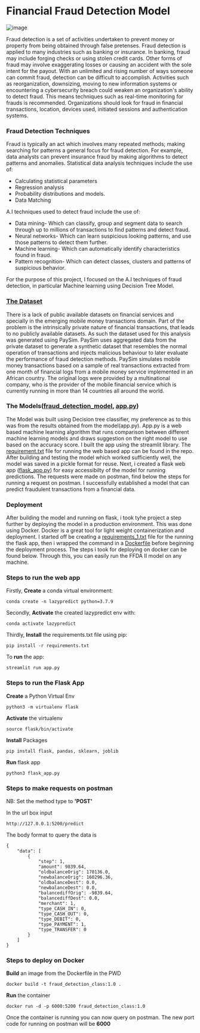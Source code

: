 # Financial Fraud Detection Model
![image](https://www.nice.com/engage/blog/wp-content/webp-express/webp-images/doc-root/engage/blog/wp-content/uploads/2019/11/Blog-682X325-83.png.webp)

Fraud detection is a set of activities undertaken to prevent money or property from being obtained through false pretenses. Fraud detection is applied to many industries such as banking or insurance. In banking, fraud may include forging checks or using stolen credit cards. Other forms of fraud may involve exaggerating losses or causing an accident with the sole intent for the payout.
With an unlimited and rising number of ways someone can commit fraud, detection can be difficult to accomplish. Activities such as reorganization, downsizing, moving to new information systems or encountering a cybersecurity breach could weaken an organization's ability to detect fraud. This means techniques such as real-time monitoring for frauds is recommended. Organizations should look for fraud in financial transactions, location, devices used, initiated sessions and authentication systems.

### Fraud Detection Techniques
Fraud is typically an act which involves many repeated methods; making searching for patterns a general focus for fraud detection. For example, data analysts can prevent insurance fraud by making algorithms to detect patterns and anomalies. Statistical data analysis techniques include the use of:
* Calculating statistical parameters
* Regression analysis
* Probability distributions and models.
* Data Matching

A.I techniques used to detect fraud include the use of:
* Data mining- Which can classify, group and segment data to search through up to millions of transactions to find patterns and detect fraud.
* Neural networks- Which can learn suspicious looking patterns, and use those patterns to detect them further.
* Machine learning- Which can automatically identify characteristics found in fraud.
* Pattern recognition- Which can detect classes, clusters and patterns of suspicious behavior.

For the purpose of this project, I focused on the A.I techniques of fraud detection, in particular Machine learning using Decision Tree Model.

### [The Dataset](https://github.com/Josiah-Jovido/Fraud_detection/tree/main/Datasets)

There is a lack of public available datasets on financial services and specially in the emerging mobile money transactions domain. Part of the problem is the intrinsically private nature of financial transactions, that leads to no publicly available datasets. As such the dataset used for this analysis was generated using PaySim. PaySim uses aggregated data from the private dataset to generate a synthetic dataset that resembles the normal operation of transactions and injects malicious behaviour to later evaluate the performance of fraud detection methods.
PaySim simulates mobile money transactions based on a sample of real transactions extracted from one month of financial logs from a mobile money service implemented in an African country. The original logs were provided by a multinational company, who is the provider of the mobile financial service which is currently running in more than 14 countries all around the world.

### The Models([fraud_detection_model](https://github.com/Josiah-Jovido/Fraud_detection/blob/main/Fraud_detection_model.ipynb), [app.py](https://github.com/Josiah-Jovido/Fraud_detection/blob/main/app.py))

The Model was built using Decision tree classifier, my preference as to this was from the results obtained from the model(app.py). App.py is a web based machine learning algorithm that runs comparison between different machine learning models and draws suggestion on the right model to use based on the accuracy score. I built the app using the streamlit library. The [requirement.txt](https://github.com/Josiah-Jovido/Fraud_detection/blob/main/requirements.txt) file for running the web based app can be found in the repo.
After building and testing the model which worked sufficiently well, the model was saved in a pickle format for reuse. Next, i created a flask web app ([flask_app.py](https://github.com/Josiah-Jovido/Fraud_detection/blob/main/flask_app.py)) for easy accessibilty of the model for running predictions. The requests were made on postman, find below the steps for running a request on postman. I successfully established a model that can predict fraudulent transactions from a financial data. 

### Deployment
After building the model and running on flask, i took tyhe project a step further by deploying the model in a production environment. This was done using Docker. Docker is a great tool for light weight containerization and deployment. I started off be creating a [requirements_1.txt](https://github.com/Josiah-Jovido/Fraud_detection/blob/main/requirements_1.txt) file for the running the flask app, then i wrapped the command in a [Dockerfile](https://github.com/Josiah-Jovido/Fraud_detection/blob/main/Dockerfile) before beginning the deployment process. The steps i took for deploying on docker can be found below. Through this, you can easily run the FFDA II model on any machine.

### Steps to run the web app
Firstly, **Create** a conda virtual environment:
```
conda create -n lazypredict python=3.7.9
```
Secondly, **Activate** the created lazypredict env with:
```
conda activate lazypredict
```
Thirdly, **Install** the requirements.txt file using pip:
```
pip install -r requirements.txt
```
To **run** the app:
```
streamlit run app.py
```

### Steps to run the Flask App
**Create** a Python Virtual Env
```
python3 -m virtualenv flask
```
**Activate** the virtualenv
```
source flask/bin/activate
```
**Install** Packages
```
pip install flask, pandas, sklearn, joblib
```
**Run** flask app
```
python3 flask_app.py
```

### Steps to make requests on postman
NB: Set the method type to **'POST'**

In the url box input 
```
http://127.0.0.1:5200/predict
```
The body format to query the data is
```
{
    "data": [
        {
            "step": 1,
            "amount": 9839.64,
            "oldbalanceOrig": 170136.0,
            "newbalanceOrig": 160296.36,
            "oldbalanceDest": 0.0,
            "newbalanceDest": 0.0,
            "balancediffOrig": -9839.64,
            "balancediffDest": 0.0,
            "merchant": 1,
            "type_CASH_IN": 0,
            "type_CASH_OUT": 0,
            "type_DEBIT": 0,
            "type_PAYMENT": 1,
            "type_TRANSFER": 0
        }
    ]
}
```

### Steps to deploy on Docker
**Build** an image from the Dockerfile in the PWD
```
docker build -t fraud_detection_class:1.0 .
```
**Run** the container
```
docker run -d -p 6000:5200 fraud_detection_class:1.0
```
Once the container is running you can now query on postman. The new port code for running on postman will be **6000**
